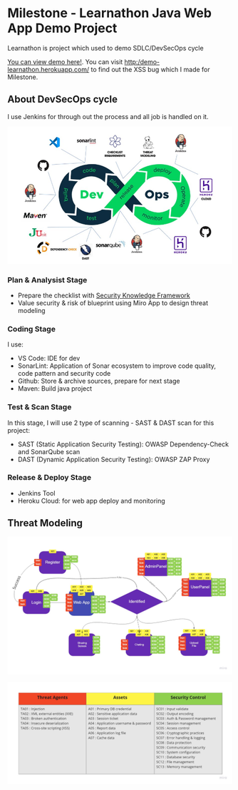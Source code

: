 # Milestone - Learnathon Java Web App Demo Project
Learnathon is project which used to demo SDLC/DevSecOps cycle

[You can view demo here!](https://youtu.be/W9Mrn4KiaBE). You can visit [http:/demo-learnathon.herokuapp.com/](http://demo-learnathon.herokuapp.com) to find out the XSS bug which I made for Milestone.

## About DevSecOps cycle
I use Jenkins for through out the process and all job is handled on it.

![DevSecOps cycle](images/cycle.png)

### Plan & Analysist Stage
- Prepare the checklist with [Security Knowledge Framework](https://www.securityknowledgeframework.org/)
- Value security & risk of blueprint using Miro App to design threat modeling

### Coding Stage
I use:
- VS Code: IDE for dev
- SonarLint: Application of Sonar ecosystem to improve code quality, code pattern and security code
- Github: Store & archive sources, prepare for next stage
- Maven: Build java project

### Test & Scan Stage
In this stage, I will use 2 type of scanning - SAST & DAST scan for this project:
- SAST (Static Application Security Testing): OWASP Dependency-Check and SonarQube scan
- DAST (Dynamic Application Security Testing): OWASP ZAP Proxy

### Release & Deploy Stage
- Jenkins Tool
- Heroku Cloud: for web app deploy and monitoring

## Threat Modeling

![DevSecOps Cycle](images/threatmodeling.png)

![Infomation Table](images/info.png)
